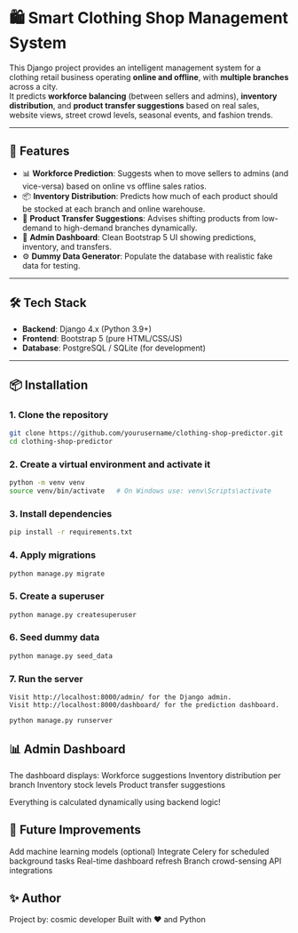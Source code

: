 # 🛍️ Smart Clothing Shop Management System

This Django project provides an intelligent management system for a clothing retail business operating **online and offline**, with **multiple branches** across a city.  
It predicts **workforce balancing** (between sellers and admins), **inventory distribution**, and **product transfer suggestions** based on real sales, website views, street crowd levels, seasonal events, and fashion trends.

---

## 🚀 Features

- 📊 **Workforce Prediction**: Suggests when to move sellers to admins (and vice-versa) based on online vs offline sales ratios.
- 📦 **Inventory Distribution**: Predicts how much of each product should be stocked at each branch and online warehouse.
- 🔄 **Product Transfer Suggestions**: Advises shifting products from low-demand to high-demand branches dynamically.
- 🧠 **Admin Dashboard**: Clean Bootstrap 5 UI showing predictions, inventory, and transfers.
- ⚙️ **Dummy Data Generator**: Populate the database with realistic fake data for testing.

---

## 🛠️ Tech Stack

- **Backend**: Django 4.x (Python 3.9+)
- **Frontend**: Bootstrap 5 (pure HTML/CSS/JS)
- **Database**: PostgreSQL / SQLite (for development)

---

## 📦 Installation

### 1. **Clone the repository**

```bash
git clone https://github.com/yourusername/clothing-shop-predictor.git
cd clothing-shop-predictor
```

### 2. Create a virtual environment and activate it

```bash
python -m venv venv
source venv/bin/activate   # On Windows use: venv\Scripts\activate
```

### 3. Install dependencies

```bash
pip install -r requirements.txt
```

### 4. Apply migrations

```bash
python manage.py migrate
```

### 5. Create a superuser

```bash
python manage.py createsuperuser
```

### 6. Seed dummy data

```bash
python manage.py seed_data
```

### 7. Run the server
    Visit http://localhost:8000/admin/ for the Django admin.
    Visit http://localhost:8000/dashboard/ for the prediction dashboard.

```bash
python manage.py runserver
```

## 📊 Admin Dashboard

The dashboard displays:
    Workforce suggestions
    Inventory distribution per branch
    Inventory stock levels
    Product transfer suggestions
    
Everything is calculated dynamically using backend logic!



## 🧹 Future Improvements

Add machine learning models (optional)
Integrate Celery for scheduled background tasks
Real-time dashboard refresh
Branch crowd-sensing API integrations


## ✨ Author

Project by: cosmic developer
Built with ❤️ and Python
